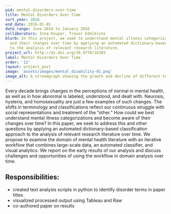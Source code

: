 ```yaml
---
pid: mental-disorders-over-time
title: Mental Disorders Over Time
sort_year: 2016
end_date: 2016-01-01
date_range: June 2014 to January 2016
collaborators: Inna Kouper, Trevor Edelblute
blurb: In this project, we seek to understand mental illness categorizations
  and their changes over time by applying an automated dictionary-based classification approach
  to the analysis of relevant research literature.
project_url: http://dx.doi.org/10.9776/16303
label: Mental Disorders Over Time
order: '12'
layout: project_post
image: 'assets/images/mental_disability-01.png'
image_alt: A streamgraph showing the growth and decline of different terms related to mental disorders over time.
---
```

Every decade brings changes in the perceptions of normal in mental health,
  as well as in how abnormal is labeled, understood, and dealt with. Neurosis, hysteria,
  and homosexuality are just a few examples of such changes. The shifts in terminology
  and classifications reflect our continuous struggle with social representations
  and treatment of the “other.” How could we best understand mental illness categorizations
  and become aware of their changes over time? In this paper, we seek to address this
  and other questions by applying an automated dictionary-based classification approach
  to the analysis of relevant research literature over time. We propose to examine
  the domain of mental health literature with an iterative workflow that combines
  large-scale data, an automated classifier, and visual analytics. We report on the
  early results of our analysis and discuss challenges and opportunities of using
  the workflow in domain analysis over time.

## Responsibilities:

* created text analysis scripts in python to identify disorder terms in paper titles
* visualized processed output using Tableau and Raw
* co-authored paper on results
